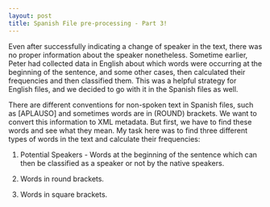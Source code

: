 ```yaml
---
layout: post
title: Spanish File pre-processing - Part 3!
---
```


Even after successfully indicating a change of speaker in the text, there was no proper information about the speaker nonetheless. Sometime earlier, Peter had collected data in English about which words were occurring at the beginning of the sentence, and some other cases, then calculated their frequencies and then classified them. This was a helpful strategy for English files, and we decided to go with it in the Spanish files as well.

There are different conventions for non-spoken text in Spanish files, such as [APLAUSO] and sometimes words are in (ROUND) brackets. We want to convert this information to XML metadata. But first, we have to find these words and see what they mean.
My task here was to find three different types of words in the text and calculate their frequencies:

1. Potential Speakers - Words at the beginning of the sentence which can then be classified as a speaker or not by the native speakers.

2. Words in round brackets.

3. Words in square brackets.
